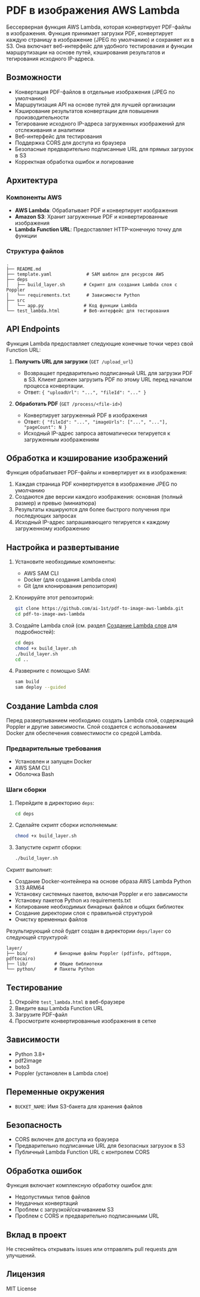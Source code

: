 # PDF в изображения AWS Lambda

Бессерверная функция AWS Lambda, которая конвертирует PDF-файлы в изображения. Функция принимает загрузки PDF, конвертирует каждую страницу в изображение (JPEG по умолчанию) и сохраняет их в S3. Она включает веб-интерфейс для удобного тестирования и функции маршрутизации на основе путей, кэширования результатов и тегирования исходного IP-адреса.

## Возможности

- Конвертация PDF-файлов в отдельные изображения (JPEG по умолчанию)
- Маршрутизация API на основе путей для лучшей организации
- Кэширование результатов конвертации для повышения производительности
- Тегирование исходного IP-адреса загруженных изображений для отслеживания и аналитики
- Веб-интерфейс для тестирования
- Поддержка CORS для доступа из браузера
- Безопасные предварительно подписанные URL для прямых загрузок в S3
- Корректная обработка ошибок и логирование

## Архитектура

### Компоненты AWS
- **AWS Lambda**: Обрабатывает PDF и конвертирует изображения
- **Amazon S3**: Хранит загруженные PDF и конвертированные изображения
- **Lambda Function URL**: Предоставляет HTTP-конечную точку для функции

### Структура файлов
```
.
├── README.md
├── template.yaml             # SAM шаблон для ресурсов AWS
├── deps
│   ├── build_layer.sh       # Скрипт для создания Lambda слоя с Poppler
│   └── requirements.txt      # Зависимости Python
├── src
│   └── app.py               # Код функции Lambda
└── test_lambda.html         # Веб-интерфейс для тестирования
```

## API Endpoints

Функция Lambda предоставляет следующие конечные точки через свой Function URL:

1. **Получить URL для загрузки** (`GET /upload_url`)
   - Возвращает предварительно подписанный URL для загрузки PDF в S3. Клиент должен загрузить PDF по этому URL перед началом процесса конвертации.
   - Ответ: `{ "uploadUrl": "...", "fileId": "..." }`

2. **Обработать PDF** (`GET /process/<file-id>`)
   - Конвертирует загруженный PDF в изображения
   - Ответ: `{ "fileId": "...", "imageUrls": ["...", "..."], "pageCount": N }`
   - Исходный IP-адрес запроса автоматически тегируется к загруженным изображениям

## Обработка и кэширование изображений

Функция обрабатывает PDF-файлы и конвертирует их в изображения:
1. Каждая страница PDF конвертируется в изображение JPEG по умолчанию
2. Создаются две версии каждого изображения: основная (полный размер) и превью (миниатюра)
3. Результаты кэшируются для более быстрого получения при последующих запросах
4. Исходный IP-адрес запрашивающего тегируется к каждому загруженному изображению


## Настройка и развертывание

1. Установите необходимые компоненты:
   - AWS SAM CLI
   - Docker (для создания Lambda слоя)
   - Git (для клонирования репозитория)

2. Клонируйте этот репозиторий:
   ```bash
   git clone https://github.com/ai-1st/pdf-to-image-aws-lambda.git
   cd pdf-to-image-aws-lambda
   ```

3. Создайте Lambda слой (см. раздел [Создание Lambda слоя](#создание-lambda-слоя) для подробностей):
   ```bash
   cd deps
   chmod +x build_layer.sh
   ./build_layer.sh
   cd ..
   ```

4. Разверните с помощью SAM:
   ```bash
   sam build
   sam deploy --guided
   ```

## Создание Lambda слоя

Перед развертыванием необходимо создать Lambda слой, содержащий Poppler и другие зависимости. Слой создается с использованием Docker для обеспечения совместимости со средой Lambda.

### Предварительные требования
- Установлен и запущен Docker
- AWS SAM CLI
- Оболочка Bash

### Шаги сборки

1. Перейдите в директорию `deps`:
   ```bash
   cd deps
   ```

2. Сделайте скрипт сборки исполняемым:
   ```bash
   chmod +x build_layer.sh
   ```

3. Запустите скрипт сборки:
   ```bash
   ./build_layer.sh
   ```

Скрипт выполнит:
- Создание Docker-контейнера на основе образа AWS Lambda Python 3.13 ARM64
- Установку системных пакетов, включая Poppler и его зависимости
- Установку пакетов Python из requirements.txt
- Копирование необходимых бинарных файлов и общих библиотек
- Создание директории слоя с правильной структурой
- Очистку временных файлов

Результирующий слой будет создан в директории `deps/layer` со следующей структурой:
```
layer/
├── bin/          # Бинарные файлы Poppler (pdfinfo, pdftoppm, pdftocairo)
├── lib/          # Общие библиотеки
└── python/       # Пакеты Python
```

## Тестирование

1. Откройте `test_lambda.html` в веб-браузере
2. Введите ваш Lambda Function URL
3. Загрузите PDF-файл
4. Просмотрите конвертированные изображения в сетке

## Зависимости

- Python 3.8+
- pdf2image
- boto3
- Poppler (установлен в Lambda слое)

## Переменные окружения

- `BUCKET_NAME`: Имя S3-бакета для хранения файлов

## Безопасность

- CORS включен для доступа из браузера
- Предварительно подписанные URL для безопасных загрузок в S3
- Публичный Lambda Function URL с контролем CORS

## Обработка ошибок

Функция включает комплексную обработку ошибок для:
- Недопустимых типов файлов
- Неудачных конвертаций
- Проблем с загрузкой/скачиванием S3
- Проблем с CORS и предварительно подписанными URL

## Вклад в проект

Не стесняйтесь открывать issues или отправлять pull requests для улучшений.

## Лицензия

MIT License
